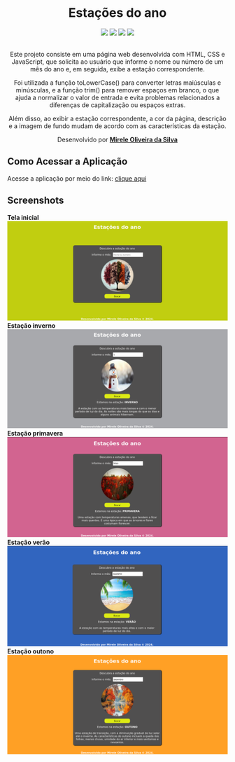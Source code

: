<div align="center">
  <h1>Estações do ano</h1>
    <img src="http://img.shields.io/static/v1?label=JavaScript&message=ESC6&color=blue&style=for-the-badge&logo=JavaScript"/>
    <img src="http://img.shields.io/static/v1?label=CSS3&message=3&color=blue&style=for-the-badge&logo=CSS3"/>
    <img src="http://img.shields.io/static/v1?label=HTML5&message=5&color=blue&style=for-the-badge&logo=HTML5"/>
    <img src="http://img.shields.io/static/v1?label=LICENSE-MIT&message=License&color=blue&style=for-the-badge&logo=LICENSE-MIT"/> 
    <br>
    <br>
<p>Este projeto consiste em uma página web desenvolvida com HTML, CSS e JavaScript, que solicita ao usuário que informe o nome ou número de um mês do ano e, em seguida, exibe a estação correspondente.</p>
<p>Foi utilizada a função toLowerCase() para converter letras maiúsculas e minúsculas, e a função trim() para remover espaços em branco, o que ajuda a normalizar o valor de entrada e evita problemas relacionados a diferenças de capitalização ou espaços extras.
</p>
<p>Além disso, ao exibir a estação correspondente, a cor da página, descrição e a imagem de fundo mudam de acordo com as características da estação.</p>

  <p>Desenvolvido por <a target="_blank" rel="external" href="https://github.com/MegMinnie/"><strong>Mirele Oliveira da Silva</strong></a><p>
 </p></p>
 </div>

<div align="left">
  
  ## Como Acessar a Aplicação
<p>Acesse a aplicação por meio do link: <a href="https://megminnie.github.io/Estacoes-do-ano/
"_blank">clique aqui</a></p>

## Screenshots
**Tela inicial**
![tela ](assets/fotos/tela.png)
<br>
**Estação inverno**
![inverno](assets/fotos/inverno.png)
<br>
**Estação primavera**
![primavera ](assets/fotos/primavera.png)
<br>
**Estação verão**
![verão ](assets/fotos/verao.png)
<br>
**Estação outono**
![outono ](assets/fotos/outono.png)
<br>
</div>

